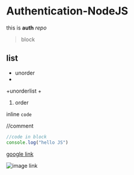 # Authentication-NodeJS
 this is **auth** *repo*

>block

## list
* unorder
* 
+unorderlist
+ 


1. order

inline `code`

//comment
```js
//code in block
console.log("hello JS")
```

[google link](https://www.google.com)

![image link](https://encrypted-tbn0.gstatic.com/images?q=tbn:ANd9GcR8UaO8zvh5DjMIZ3C-jUQyIdtnCH9VUBvPRCZIbf60YQ&s)
